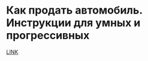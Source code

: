 # Как продать автомобиль. Инструкции для умных и прогрессивных



[LINK](https://varlamov.ru/1054786.html)
